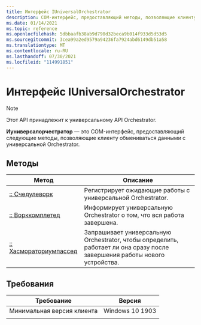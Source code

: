 ```yaml
---
title: Интерфейс IUniversalOrchestrator
description: COM-интерфейс, предоставляющий методы, позволяющие клиенту обмениваться данными с универсальной Orchestrator.
ms.date: 01/14/2021
ms.topic: reference
ms.openlocfilehash: 5dbbaafb38ab9d790d32beca9b014f933d5d53d5
ms.sourcegitcommit: 3cea99a2ed9579a94236fa7924abd6149db51a58
ms.translationtype: MT
ms.contentlocale: ru-RU
ms.lasthandoff: 07/30/2021
ms.locfileid: "114991851"
---
```

# <a name="iuniversalorchestrator-interface"></a>Интерфейс IUniversalOrchestrator

> [!NOTE] 
> Этот API принадлежит к универсальному API Orchestrator.

**Иуниверсалорчестратор** — это COM-интерфейс, предоставляющий следующие методы, позволяющие клиенту обмениваться данными с универсальной Orchestrator.

## <a name="methods"></a>Методы

|Метод | Описание |
|---|---|
|[:: Счедулеворк](universalorchestrator-schedulework.md) | Регистрирует ожидающие работы с универсальной Orchestrator. |
|[:: Ворккомплетед](universalorchestrator-workcompleted.md) | Информирует универсальную Orchestrator о том, что вся работа завершена. |
|[:: Хасмораториумпассед](universalorchestrator-hasmoratoriumpassed.md) | Запрашивает универсальную Orchestrator, чтобы определить, работает ли она сразу после завершения работы нового устройства. |


## <a name="requirements"></a>Требования

| Требование | Версия |
|---|---|
| Минимальная версия клиента | Windows 10 1903 |
|   |   |